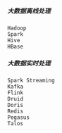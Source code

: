 
##### 大数据离线处理
    Hadoop
    Spark
    Hive
    HBase

##### 大数据实时处理
    Spark Streaming
    Kafka
    Flink
    Druid
    Doris
    Redis
    Pegasus
    Talos
